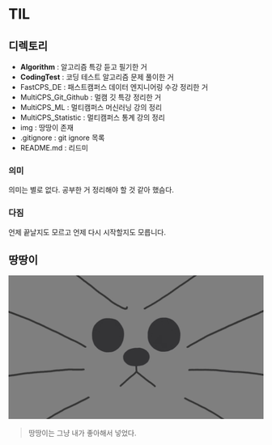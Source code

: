 # TIL

## 디렉토리
- **Algorithm** : 알고리즘 특강 듣고 필기한 거
- **CodingTest** : 코딩 테스트 알고리즘 문제 풀이한 거
- FastCPS_DE : 패스트캠퍼스 데이터 엔지니어링 수강 정리한 거
- MultiCPS_Git_Github : 멀캠 깃 특강 정리한 거 
- MultiCPS_ML : 멀티캠퍼스 머신러닝 강의 정리
- MultiCPS_Statistic : 멀티캠퍼스 통계 강의 정리
- img : 땅땅이 존재
- .gitignore : git ignore 목록
- README.md : 리드미

### 의미
의미는 별로 없다. 공부한 거 정리해야 할 것 같아 했슴다.

### 다짐
언제 끝날지도 모르고 언제 다시 시작할지도 모릅니다.

## 땅땅이
![땅땅이](/img/ddangddang.png)
> 땅땅이는 그냥 내가 좋아해서 넣었다.
